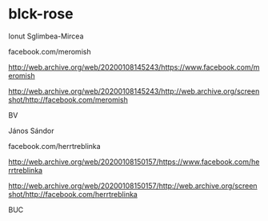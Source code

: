 # blck-rose

Ionut Sglimbea-Mircea

facebook.com/meromish

http://web.archive.org/web/20200108145243/https://www.facebook.com/meromish

http://web.archive.org/web/20200108145243/http://web.archive.org/screenshot/http://facebook.com/meromish

BV

János Sándor

facebook.com/herrtreblinka

http://web.archive.org/web/20200108150157/https://www.facebook.com/herrtreblinka

http://web.archive.org/web/20200108150157/http://web.archive.org/screenshot/http://facebook.com/herrtreblinka

BUC
